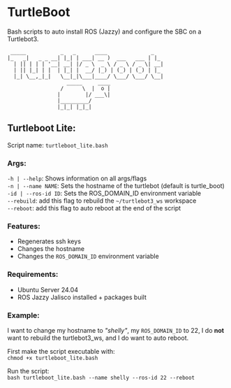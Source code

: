 # **TurtleBoot**
Bash scripts to auto install ROS (Jazzy) and configure the SBC on a Turtlebot3. 
```
 _____           _   _      ____              _   
|_   _|   _ _ __| |_| | ___| __ )  ___   ___ | |_ 
  | || | | | '__| __| |/ _ \  _ \ / _ \ / _ \| __|
  | || |_| | |  | |_| |  __/ |_) | (_) | (_) | |_ 
  |_| \__,_|_|   \__|_|\___|____/ \___/ \___/ \__|
                   _____     ____
                 /      \  |  o | 
                |        |/ ___\| 
                |_________/     
                |_|_| |_|_|
```
## Turtleboot Lite:
Script name: `turtleboot_lite.bash`

### Args:
`-h | --help`: Shows information on all args/flags</br>
`-n | --name NAME`: Sets the hostname of the turtlebot (default is turtle_boot)</br>
`-id | --ros-id ID`: Sets the ROS_DOMAIN_ID environment variable</br>
`--rebuild`: add this flag to rebuild the `~/turtlebot3_ws` workspace</br>
`--reboot`: add this flag to auto reboot at the end of the script

### Features:
- Regenerates ssh keys
- Changes the hostname
- Changes the `ROS_DOMAIN_ID` environment variable

### Requirements:
- Ubuntu Server 24.04
- ROS Jazzy Jalisco installed + packages built

### Example:
I want to change my hostname to _"shelly"_, my `ROS_DOMAIN_ID` to 22, I do **not** want to rebuild the turtlebot3_ws, and I do want to auto reboot.

First make the script executable with:
</br>
`chmod +x turtleboot_lite.bash`

Run the script:
</br>
`bash turtleboot_lite.bash --name shelly --ros-id 22 --reboot`
